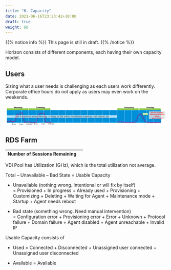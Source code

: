 ```yaml
---
title: "6. Capacity"
date: 2021-06-16T23:23:42+10:00
draft: true
weight: 60
---
```


{{% notice info %}}
This page is still in draft.
{{% /notice %}}

Horizon consists of different components, each having their own capacity model.

## Users 

Sizing what a user needs is challenging as each users work differently. Corporate office hours do not apply as users may even work on the weekends.

![](4.8.6-fig-1.png)

## RDS Farm

| Number of Sessions Remaining |     |
|------------------------------|-----|

VDI Pool has Utilization (GHz), which is the total utilization not average.

Total – Unavailable – Bad State = Usable Capacity

-   Unavailable (nothing wrong. Intentional or will fix by itself)  
    = Provisioned + In progress + Already used + Provisioning + Customizing + Deleting + Waiting for Agent + Maintenance mode + Startup + Agent needs reboot

-   Bad state (something wrong. Need manual intervention)  
    = Configuration error + Provisioning error + Error + Unknown + Protocol failure + Domain failure + Agent disabled + Agent unreachable + Invalid IP

Usable Capacity consists of

-   Used = Connected + Disconnected + Unassigned user connected + Unassigned user disconnected

-   Available = Available